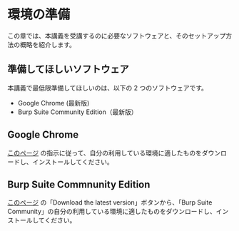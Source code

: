 # 環境の準備

この章では、本講義を受講するのに必要なソフトウェアと、そのセットアップ方法の概略を紹介します。

## 準備してほしいソフトウェア

本講義で最低限準備してほしいのは、以下の 2 つのソフトウェアです。

- Google Chrome (最新版)
- Burp Suite Community Edition（最新版）

## Google Chrome

[このページ](https://www.google.com/intl/ja_jp/chrome/) の指示に従って、自分の利用している環境に適したものをダウンロードし、インストールしてください。

## Burp Suite Commnunity Edition

[このページ](https://portswigger.net/burp/communitydownload) の「Download the latest version」ボタンから、「Burp Suite Community」の自分の利用している環境に適したものをダウンロードし、インストールしてください。
